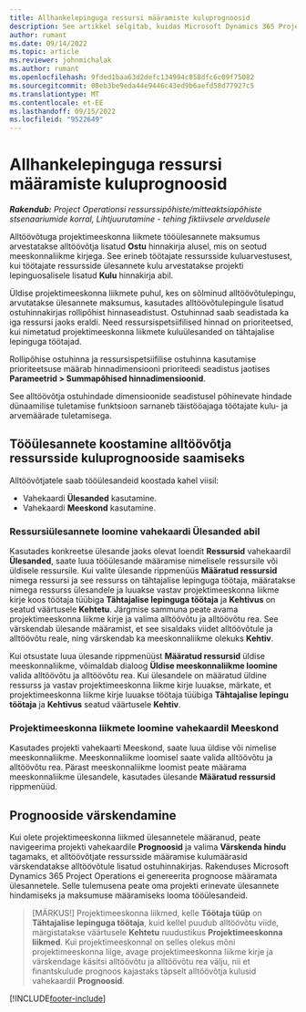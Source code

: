 ```yaml
---
title: Allhankelepinguga ressursi määramiste kuluprognoosid
description: See artikkel selgitab, kuidas Microsoft Dynamics 365 Project Operations arvutab alltöövõtu ressursside määramise kulude hinnangut.
author: rumant
ms.date: 09/14/2022
ms.topic: article
ms.reviewer: johnmichalak
ms.author: rumant
ms.openlocfilehash: 9fded1baa63d2defc134994c858dfc6c09f75082
ms.sourcegitcommit: 08eb3be9eda44e9446c43ed9b6aefd58d77927c5
ms.translationtype: MT
ms.contentlocale: et-EE
ms.lasthandoff: 09/15/2022
ms.locfileid: "9522649"
---
```

# <a name="cost-estimation-of-subcontracted-resource-assignments"></a>Allhankelepinguga ressursi määramiste kuluprognoosid

_**Rakendub:** Project Operationsi ressurssipõhiste/mitteaktsiapõhiste stsenaariumide korral,  Lihtjuurutamine - tehing fiktiivsele arveldusele_

Alltöövõtuga projektimeeskonna liikmete tööülesannete maksumus arvestatakse alltöövõtja lisatud **Ostu** hinnakirja alusel, mis on seotud meeskonnaliikme kirjega. See erineb töötajate ressursside kuluarvestusest, kui töötajate ressursside ülesannete kulu arvestatakse projekti lepinguosalisele lisatud **Kulu** hinnakirja abil. 

Üldise projektimeeskonna liikmete puhul, kes on sõlminud alltöövõtulepingu, arvutatakse ülesannete maksumus, kasutades alltöövõtulepingule lisatud ostuhinnakirjas rollipõhist hinnaseadistust. Ostuhinnad saab seadistada ka iga ressursi jaoks eraldi. Need ressursispetsiifilised hinnad on prioriteetsed, kui nimetatud projektimeeskonna liikmete kuluülesanded on tähtajalise lepinguga töötajad. 

Rollipõhise ostuhinna ja ressursispetsiifilise ostuhinna kasutamise prioriteetsuse määrab hinnadimensiooni prioriteedi seadistus jaotises **Parameetrid > Summapõhised hinnadimensioonid**.

See alltöövõtja ostuhindade dimensioonide seadistusel põhinevate hindade dünaamilise tuletamise funktsioon sarnaneb täistööajaga töötajate kulu- ja arvemäärade tuletamisega. 

## <a name="creating-task-assignments-for-getting-cost-estimates-of-subcontractor-resources"></a>Tööülesannete koostamine alltöövõtja ressursside kuluprognooside saamiseks

Alltöövõtjatele saab tööülesandeid koostada kahel viisil: 
- Vahekaardi **Ülesanded** kasutamine.
- Vahekaardi **Meeskond** kasutamine.

### <a name="creating-resources-assignments-using-the-tasks-tab"></a>Ressursiülesannete loomine vahekaardi Ülesanded abil
Kasutades konkreetse ülesande jaoks olevat loendit **Ressursid** vahekaardil **Ülesanded**, saate luua tööülesande määramise nimelisele ressursile või üldisele ressursile. Kui valite ülesande rippmenüüs **Määratud ressursid** nimega ressursi ja see ressurss on tähtajalise lepinguga töötaja, määratakse nimega ressurss ülesandele ja luuakse vastav projektimeeskonna liikme kirje koos töötaja tüübiga **Tähtajalise lepinguga töötaja** ja **Kehtivus** on seatud väärtusele **Kehtetu**. Järgmise sammuna peate avama projektimeeskonna liikme kirje ja valima alltöövõtu ja alltöövõtu rea. See värskendab ülesande määramist, et see sisaldaks viidet alltöövõtule ja alltöövõtu reale, ning värskendab ka meeskonnaliikme olekuks **Kehtiv**.

Kui otsustate luua ülesande rippmenüüst **Määratud ressursid** üldise meeskonnaliikme, võimaldab dialoog **Üldise meeskonnaliikme loomine** valida alltöövõtu ja alltöövõtu rea. Kui ülesandele on määratud üldine ressurss ja vastav projektimeeskonna liikme kirje luuakse, märkate, et projektimeeskonna liikme kirje luuakse töötaja tüübiga **Tähtajalise lepingu töötaja** ja **Kehtivus** seatud väärtusele **Kehtiv**.

### <a name="creating-project-team-members-using-the-team-tab"></a>Projektimeeskonna liikmete loomine vahekaardil Meeskond
Kasutades projekti vahekaarti Meeskond, saate luua üldise või nimelise meeskonnaliikme. Meeskonnaliikme loomisel saate valida alltöövõtu ja alltöövõtu rea. Pärast meeskonnaliikme loomist peate määrama meeskonnaliikme ülesandele, kasutades ülesande **Määratud ressursid** rippmenüüd. 

## <a name="updating-estimates"></a>Prognooside värskendamine
Kui olete projektimeeskonna liikmed ülesannetele määranud, peate navigeerima projekti vahekaardile **Prognoosid** ja valima **Värskenda hindu** tagamaks, et alltöövõtjate ressursside määramise kulumäärasid värskendatakse alltöövõtule lisatud ostuhinnakirjas. Rakenduses Microsoft Dynamics 365 Project Operations ei genereerita prognoose määramata ülesannetele. Selle tulemusena peate oma projekti erinevate ülesannete hindamiseks ja maksumuse määramiseks looma tööülesandeid. 

> [MÄRKUS!] Projektimeeskonna liikmed, kelle **Töötaja tüüp** on **Tähtajalise lepinguga töötaja**, kuid kellel puudub alltöövõtu viide, märgistatakse väärtusele **Kehtetu** ruudustikus **Projektimeeskonna liikmed**. Kui projektimeeskonnal on selles olekus mõni projektimeeskonna liige, avage projektimeeskonna liikme kirje ja värskendage käsitsi alltöövõtu ja alltöövõtu rea välju, nii et finantskulude prognoos kajastaks täpselt alltöövõtja kulusid vahekaardil **Prognoosid**. 


[!INCLUDE[footer-include](../../includes/footer-banner.md)]
